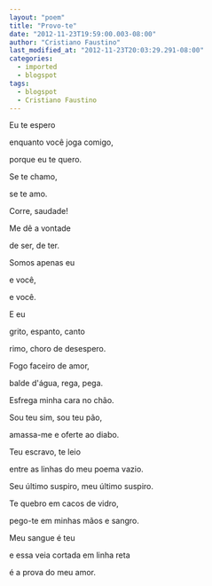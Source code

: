 ```yaml
---
layout: "poem"
title: "Provo-te"
date: "2012-11-23T19:59:00.003-08:00"
author: "Cristiano Faustino"
last_modified_at: "2012-11-23T20:03:29.291-08:00"
categories:
  - imported
  - blogspot
tags:
  - blogspot
  - Cristiano Faustino
---
```


Eu te espero

enquanto você joga comigo,

porque eu te quero.

Se te chamo,

se te amo.

Corre, saudade!

Me dê a vontade

de ser, de ter.

Somos apenas eu

e você,

e você.

E eu

grito, espanto, canto

rimo, choro de desespero.

Fogo faceiro de amor,

balde d'água, rega, pega.

Esfrega minha cara no chão.

Sou teu sim, sou teu pão,

amassa-me e oferte ao diabo.

Teu escravo, te leio

entre as linhas do meu poema vazio.

Seu último suspiro, meu último suspiro.

Te quebro em cacos de vidro,

pego-te em minhas mãos e sangro.

Meu sangue é teu

e essa veia cortada em linha reta

é a prova do meu amor.